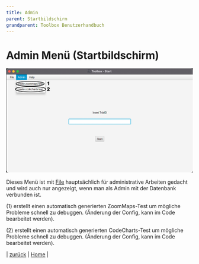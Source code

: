 ```yaml
---
title: Admin
parent: Startbildschirm
grandparent: Toolbox Benutzerhandbuch
---
```

# Admin Menü (Startbildschirm)

![Home-Admin](resources/admin.png)

Dieses Menü ist mit [File](file/index.md) hauptsächlich für administrative Arbeiten gedacht und wird auch nur angezeigt, wenn man als Admin mit der Datenbank verbunden ist.

(1) erstellt einen automatisch generierten ZoomMaps-Test um mögliche Probleme schnell zu debuggen. (Änderung der Config, kann im Code bearbeitet werden).

(2) erstellt einen automatisch generierten CodeCharts-Test um mögliche Probleme schnell zu debuggen. (Änderung der Config, kann im Code bearbeitet werden).

| [zurück](index.md) | [Home](../toolbox.md) |
